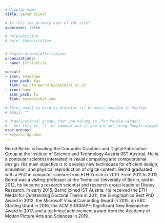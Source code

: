 ```yaml
---
# Display name
title: Bernd Bickel

# Is this the primary user of the site?
superuser: false

# Role/position
# role: Administation


# Organizations/Affiliations
organizations:
- name: IST Austria

social:
- icon: envelope
  icon_pack: fas
  link: mailto:bernd.bickel@ist.ac.at
- icon: home
  icon_pack: fa
  link: berndbickel.com

# Enter email to display Gravatar (if Gravatar enabled in Config)
# email: ""

# Organizational groups that you belong to (for People widget)
#   Set this to `[]` or comment out if you are not using People widget.
user_groups:
- Keynote Speaker
---
```


Bernd Bickel is heading the Computer Graphics and Digital Fabrication Group at the Institute of Science and Technology Austria (IST Austria). He is a computer scientist interested in visual computing and computational design.
His main objective is to develop new techniques for efficient design, simulation, and physical reproduction of digital content. Bernd graduated with a PhD in computer science from ETH Zurich in 2010. From 2011 to 2012, Bernd was a visiting professor at the Technical University of Berlin, and in 2012, he became a research scientist and research group leader at Disney Research. In early 2015, Bernd joined IST Austria. He received the ETH Medal for Outstanding Doctoral Thesis in 2011, the Eurographics Best PhD Award in 2012, the Microsoft Visual Computing Award in 2015, an ERC Starting Grant in 2016, the ACM SIGGRAPH Significant New Researcher Award in 2017, and a technical achievement award from the Academy of Motion Picture Arts and Sciences in 2019.
